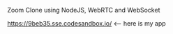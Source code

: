 Zoom Clone using NodeJS, WebRTC and WebSocket

https://9beb35.sse.codesandbox.io/  <-- here is my app
